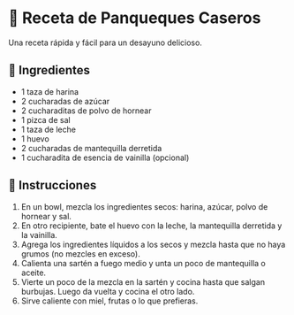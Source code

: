 # 🥞 Receta de Panqueques Caseros

Una receta rápida y fácil para un desayuno delicioso.

## 🧾 Ingredientes

- 1 taza de harina
- 2 cucharadas de azúcar
- 2 cucharaditas de polvo de hornear
- 1 pizca de sal
- 1 taza de leche
- 1 huevo
- 2 cucharadas de mantequilla derretida
- 1 cucharadita de esencia de vainilla (opcional)

## 🍳 Instrucciones

1. En un bowl, mezcla los ingredientes secos: harina, azúcar, polvo de hornear y sal.
2. En otro recipiente, bate el huevo con la leche, la mantequilla derretida y la vainilla.
3. Agrega los ingredientes líquidos a los secos y mezcla hasta que no haya grumos (no mezcles en exceso).
4. Calienta una sartén a fuego medio y unta un poco de mantequilla o aceite.
5. Vierte un poco de la mezcla en la sartén y cocina hasta que salgan burbujas. Luego da vuelta y cocina el otro lado.
6. Sirve caliente con miel, frutas o lo que prefieras.
